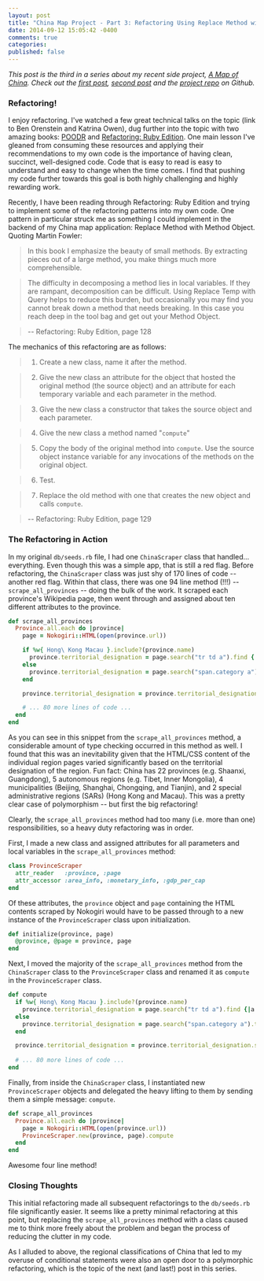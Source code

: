 ```yaml
---
layout: post
title: "China Map Project - Part 3: Refactoring Using Replace Method with Method Object"
date: 2014-09-12 15:05:42 -0400
comments: true
categories: 
published: false
---
```


*This post is the third in a series about my recent side project, [A Map of China](http://amapofchina.herokuapp.com). Check out the [first post](http://callahanchris.github.io/blog/2014/09/11/china-map-project-part-1-nokogiri/), [second post](http://callahanchris.github.io/blog/2014/09/11/china-map-project-part-2-bringing-the-map-to-life-with-jvectormap/) and the [project repo](https://github.com/callahanchris/china-map) on Github.*

### Refactoring!

I enjoy refactoring. I've watched a few great technical talks on the topic (link to Ben Orenstein and Katrina Owen), dug further into the topic with two amazing books: [POODR]() and [Refactoring: Ruby Edition](). One main lesson I've gleaned from consuming these resources and applying their recommendations to my own code is the importance of having clean, succinct, well-designed code. Code that is easy to read is easy to understand and easy to change when the time comes. I find that pushing my code further towards this goal is both highly challenging and highly rewarding work.

Recently, I have been reading through Refactoring: Ruby Edition and trying to implement some of the refactoring patterns into my own code. One pattern in particular struck me as something I could implement in the backend of my China map application: Replace Method with Method Object. Quoting Martin Fowler:

> In this book I emphasize the beauty of small methods. By extracting pieces out of a large method, you make things much more comprehensible.

> The difficulty in decomposing a method lies in local variables. If they are rampant, decomposition can be difficult. Using Replace Temp with Query helps to reduce this burden, but occasionally you may find you cannot break down a method that needs breaking. In this case you reach deep in the tool bag and get out your Method Object.

>  -- Refactoring: Ruby Edition, page 128

The mechanics of this refactoring are as follows:

> 1. Create a new class, name it after the method.

> 2. Give the new class an attribute for the object that hosted the original method (the source object) and an attribute for each temporary variable and each parameter in the method.

> 3. Give the new class a constructor that takes the source object and each parameter.

> 4. Give the new class a method named "`compute`"

> 5. Copy the body of the original method into `compute`. Use the source object instance variable for any invocations of the methods on the original object.

> 6. Test.

> 7. Replace the old method with one that creates the new object and calls `compute`.

>  -- Refactoring: Ruby Edition, page 129

### The Refactoring in Action

In my original `db/seeds.rb` file, I had one `ChinaScraper` class that handled... everything. Even though this was a simple app, that is still a red flag. Before refactoring, the `ChinaScraper` class was just shy of 170 lines of code -- another red flag. Within that class, there was one 94 line method (!!!) -- `scrape_all_provinces` -- doing the bulk of the work. It scraped each province's Wikipedia page, then went through and assigned about ten different attributes to the province.

```ruby
def scrape_all_provinces
  Province.all.each do |province|
    page = Nokogiri::HTML(open(province.url))

    if %w{ Hong\ Kong Macau }.include?(province.name)
      province.territorial_designation = page.search("tr td a").find {|a| a.text.match(/special/i) }.text.split(" of ").first
    else
      province.territorial_designation = page.search("span.category a").text
    end

    province.territorial_designation = province.territorial_designation.split(' ').map(&:capitalize).join(' ')

    # ... 80 more lines of code ...
  end
end
```

As you can see in this snippet from the `scrape_all_provinces` method, a considerable amount of type checking occurred in this method as well. I found that this was an inevitability given that the HTML/CSS content of the individual region pages varied significantly based on the territorial designation of the region. Fun fact: China has 22 provinces (e.g. Shaanxi, Guangdong), 5 autonomous regions (e.g. Tibet, Inner Mongolia), 4 municipalities (Beijing, Shanghai, Chongqing, and Tianjin), and 2 special administrative regions (SARs) (Hong Kong and Macau). This was a pretty clear case of polymorphism -- but first the big refactoring!

Clearly, the `scrape_all_provinces` method had too many (i.e. more than one) responsibilities, so a heavy duty refactoring was in order.

First, I made a new class and assigned attributes for all parameters and local variables in the `scrape_all_provinces` method:

```ruby
class ProvinceScraper
  attr_reader   :province, :page
  attr_accessor :area_info, :monetary_info, :gdp_per_cap
end
```

Of these attributes, the `province` object and `page` containing the HTML contents scraped by Nokogiri would have to be passed through to a new instance of the `ProvinceScraper` class upon initialization.

```ruby
def initialize(province, page)
  @province, @page = province, page
end
```

Next, I moved the majority of the `scrape_all_provinces` method from the `ChinaScraper` class to the `ProvinceScraper` class and renamed it as `compute` in the `ProvinceScraper` class.

```ruby
def compute
  if %w{ Hong\ Kong Macau }.include?(province.name)
    province.territorial_designation = page.search("tr td a").find {|a| a.text.match(/special/i) }.text.split(" of ").first
  else
    province.territorial_designation = page.search("span.category a").text
  end

  province.territorial_designation = province.territorial_designation.split(' ').map(&:capitalize).join(' ')
  
  # ... 80 more lines of code ...
end
```

Finally, from inside the `ChinaScraper` class, I instantiated new `ProvinceScraper` objects and delegated the heavy lifting to them by sending them a simple message: `compute`. 

```ruby
def scrape_all_provinces
  Province.all.each do |province|
    page = Nokogiri::HTML(open(province.url))
    ProvinceScraper.new(province, page).compute
  end
end
```

Awesome four line method!

### Closing Thoughts

This initial refactoring made all subsequent refactorings to the `db/seeds.rb` file significantly easier. It seems like a pretty minimal refactoring at this point, but replacing the `scrape_all_provinces` method with a class caused me to think more freely about the problem and began the process of reducing the clutter in my code.

As I alluded to above, the regional classifications of China that led to my overuse of conditional statements were also an open door to a polymorphic refactoring, which is the topic of the next (and last!) post in this series.
